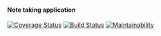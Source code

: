 #### Note taking application

[![Coverage Status](https://coveralls.io/repos/github/llabake/Notes/badge.svg?branch=master)](https://coveralls.io/github/llabake/Notes?branch=master)
[![Build Status](https://travis-ci.org/llabake/Notes.svg?branch=master)](https://travis-ci.org/llabake/Notes)
[![Maintainability](https://api.codeclimate.com/v1/badges/598377feed2962feb652/maintainability)](https://codeclimate.com/github/llabake/Notes/maintainability)
